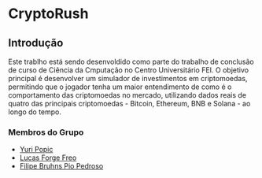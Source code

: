# CryptoRush

## Introdução
Este trablho está sendo desenvoldido como parte do trabalho de conclusão de curso de Ciência da Cmputação no Centro Universitário FEI. O objetivo principal é desenvolver um simulador de investimentos em criptomoedas, permitindo que o jogador tenha um maior entendimento de como é o comportamento das criptomoedas no mercado, utilizando dados reais de quatro das principais criptomoedas - Bitcoin, Ethereum, BNB e Solana - ao longo do tempo.

### Membros do Grupo
- [Yuri Popic](https://github.com/yuripopic)
- [Lucas Forge Freo](https://github.com/forgelucas)
- [Filipe Bruhns Pio Pedroso](https://github.com/filipe-pedroso)
